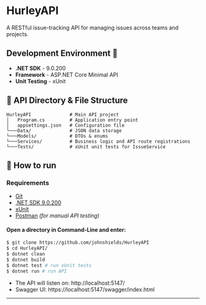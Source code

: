 # HurleyAPI

A RESTful issue-tracking API for managing issues across teams and projects.

## Development Environment 🧰 
- **.NET SDK** - 9.0.200
- **Framework** - ASP.NET Core Minimal API
- **Unit Testing** - xUnit

## 📁 API Directory & File Structure 
```
HurleyAPI              # Main API project
│   Program.cs         # Application entry point
│   appsettings.json   # Configuration file
└───Data/              # JSON data storage
└───Models/            # DTOs & enums
└───Services/          # Business logic and API route registrations
└───Tests/             # xUnit unit tests for IssueService
```

## 🚀 How to run

### Requirements

- [Git](https://git-scm.com/downloads)
- [.NET SDK 9.0.200](https://dotnet.microsoft.com/en-us/download/dotnet/9.0)
- [xUnit](https://xunit.net/)
- [Postman](https://www.postman.com/downloads/) _(for manual API testing)_

#### Open a directory in Command-Line and enter:
```bash
$ git clone https://github.com/johnshields/HurleyAPI
$ cd HurleyAPI/
$ dotnet clean
$ dotnet build
$ dotnet test # run xUnit tests
$ dotnet run # run API
```
* The API will listen on: http://localhost:5147/
* Swagger UI: https://localhost:5147/swagger/index.html
***
